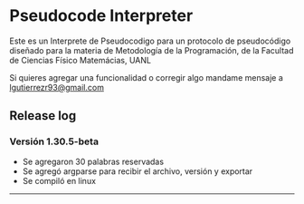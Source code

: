 # Pseudocode Interpreter

Este es un Interprete de Pseudocodigo para un protocolo de pseudocódigo diseñado para la materia de Metodología de la Programación, de la Facultad de Ciencias Físico Matemácias, UANL


Si quieres agregar una funcionalidad o corregir algo mandame mensaje a lgutierrezr93@gmail.com

## Release log 

### Versión 1.30.5-beta
- Se agregaron 30 palabras reservadas
- Se agregó argparse para recibir el archivo, versión y exportar
- Se compiló en linux
***
